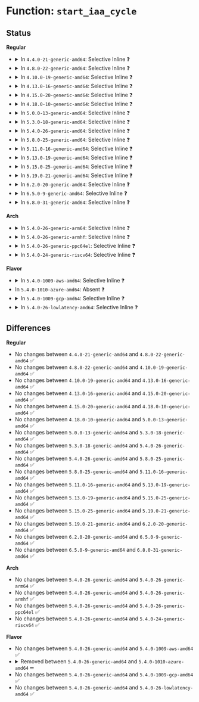 # Function: <code>start_iaa_cycle</code>

## Status
<b>Regular</b>
<ul>
<li>
<details>
<summary>In <code>4.4.0-21-generic-amd64</code>: Selective Inline ❓</summary>

```c
void start_iaa_cycle(struct ehci_hcd * ehci)
```

```json
{
  "name": "start_iaa_cycle",
  "collision_type": "Unique Static",
  "inline_type": "Selective",
  "funcs": [
    {
      "addr": 18446744071585346192,
      "name": "start_iaa_cycle",
      "external": false,
      "loc": "drivers/usb/host/ehci-q.c:1275",
      "file": "drivers/usb/host/ehci-hcd.c",
      "inline": "not declared, inlined",
      "caller_inline": [],
      "caller_func": [
        "drivers/usb/host/ehci-hcd.c:end_unlink_async",
        "drivers/usb/host/ehci-hcd.c:ehci_bus_suspend"
      ]
    }
  ],
  "symbols": [
    {
      "addr": 18446744071585346192,
      "name": "start_iaa_cycle",
      "section": ".text",
      "bind": "STB_LOCAL",
      "size": 108
    }
  ]
}
```
</details>
</li>
<li>
<details>
<summary>In <code>4.8.0-22-generic-amd64</code>: Selective Inline ❓</summary>

```c
void start_iaa_cycle(struct ehci_hcd * ehci)
```

```json
{
  "name": "start_iaa_cycle",
  "collision_type": "Unique Static",
  "inline_type": "Selective",
  "funcs": [
    {
      "addr": 18446744071585742752,
      "name": "start_iaa_cycle",
      "external": false,
      "loc": "drivers/usb/host/ehci-q.c:1284",
      "file": "drivers/usb/host/ehci-hcd.c",
      "inline": "not declared, inlined",
      "caller_inline": [],
      "caller_func": [
        "drivers/usb/host/ehci-hcd.c:end_unlink_async"
      ]
    }
  ],
  "symbols": [
    {
      "addr": 18446744071585742752,
      "name": "start_iaa_cycle",
      "section": ".text",
      "bind": "STB_LOCAL",
      "size": 108
    }
  ]
}
```
</details>
</li>
<li>
<details>
<summary>In <code>4.10.0-19-generic-amd64</code>: Selective Inline ❓</summary>

```c
void start_iaa_cycle(struct ehci_hcd * ehci)
```

```json
{
  "name": "start_iaa_cycle",
  "collision_type": "Unique Static",
  "inline_type": "Selective",
  "funcs": [
    {
      "addr": 18446744071585931392,
      "name": "start_iaa_cycle",
      "external": false,
      "loc": "drivers/usb/host/ehci-q.c:1282",
      "file": "drivers/usb/host/ehci-hcd.c",
      "inline": "not declared, inlined",
      "caller_inline": [],
      "caller_func": [
        "drivers/usb/host/ehci-hcd.c:end_unlink_async"
      ]
    }
  ],
  "symbols": [
    {
      "addr": 18446744071585931392,
      "name": "start_iaa_cycle",
      "section": ".text",
      "bind": "STB_LOCAL",
      "size": 108
    }
  ]
}
```
</details>
</li>
<li>
<details>
<summary>In <code>4.13.0-16-generic-amd64</code>: Selective Inline ❓</summary>

```c
void start_iaa_cycle(struct ehci_hcd * ehci)
```

```json
{
  "name": "start_iaa_cycle",
  "collision_type": "Unique Static",
  "inline_type": "Selective",
  "funcs": [
    {
      "addr": 18446744071586014304,
      "name": "start_iaa_cycle",
      "external": false,
      "loc": "drivers/usb/host/ehci-q.c:1282",
      "file": "drivers/usb/host/ehci-hcd.c",
      "inline": "not declared, inlined",
      "caller_inline": [],
      "caller_func": [
        "drivers/usb/host/ehci-hcd.c:end_unlink_async",
        "drivers/usb/host/ehci-hcd.c:end_unlink_async"
      ]
    }
  ],
  "symbols": [
    {
      "addr": 18446744071586014304,
      "name": "start_iaa_cycle",
      "section": ".text",
      "bind": "STB_LOCAL",
      "size": 106
    }
  ]
}
```
</details>
</li>
<li>
<details>
<summary>In <code>4.15.0-20-generic-amd64</code>: Selective Inline ❓</summary>

```c
void start_iaa_cycle(struct ehci_hcd * ehci)
```

```json
{
  "name": "start_iaa_cycle",
  "collision_type": "Unique Static",
  "inline_type": "Selective",
  "funcs": [
    {
      "addr": 18446744071586458512,
      "name": "start_iaa_cycle",
      "external": false,
      "loc": "drivers/usb/host/ehci-q.c:1269",
      "file": "drivers/usb/host/ehci-hcd.c",
      "inline": "not declared, inlined",
      "caller_inline": [],
      "caller_func": [
        "drivers/usb/host/ehci-hcd.c:end_unlink_async",
        "drivers/usb/host/ehci-hcd.c:end_unlink_async"
      ]
    }
  ],
  "symbols": [
    {
      "addr": 18446744071586458512,
      "name": "start_iaa_cycle",
      "section": ".text",
      "bind": "STB_LOCAL",
      "size": 106
    }
  ]
}
```
</details>
</li>
<li>
<details>
<summary>In <code>4.18.0-10-generic-amd64</code>: Selective Inline ❓</summary>

```c
void start_iaa_cycle(struct ehci_hcd * ehci)
```

```json
{
  "name": "start_iaa_cycle",
  "collision_type": "Unique Static",
  "inline_type": "Selective",
  "funcs": [
    {
      "addr": 18446744071586723488,
      "name": "start_iaa_cycle",
      "external": false,
      "loc": "drivers/usb/host/ehci-q.c:1265",
      "file": "drivers/usb/host/ehci-hcd.c",
      "inline": "not declared, inlined",
      "caller_inline": [],
      "caller_func": [
        "drivers/usb/host/ehci-hcd.c:end_unlink_async",
        "drivers/usb/host/ehci-hcd.c:end_unlink_async"
      ]
    }
  ],
  "symbols": [
    {
      "addr": 18446744071586723488,
      "name": "start_iaa_cycle",
      "section": ".text",
      "bind": "STB_LOCAL",
      "size": 106
    }
  ]
}
```
</details>
</li>
<li>
<details>
<summary>In <code>5.0.0-13-generic-amd64</code>: Selective Inline ❓</summary>

```c
void start_iaa_cycle(struct ehci_hcd * ehci)
```

```json
{
  "name": "start_iaa_cycle",
  "collision_type": "Unique Static",
  "inline_type": "Selective",
  "funcs": [
    {
      "addr": 18446744071586883072,
      "name": "start_iaa_cycle",
      "external": false,
      "loc": "drivers/usb/host/ehci-q.c:1265",
      "file": "drivers/usb/host/ehci-hcd.c",
      "inline": "not declared, inlined",
      "caller_inline": [],
      "caller_func": [
        "drivers/usb/host/ehci-hcd.c:end_unlink_async",
        "drivers/usb/host/ehci-hcd.c:end_unlink_async"
      ]
    }
  ],
  "symbols": [
    {
      "addr": 18446744071586883072,
      "name": "start_iaa_cycle",
      "section": ".text",
      "bind": "STB_LOCAL",
      "size": 106
    }
  ]
}
```
</details>
</li>
<li>
<details>
<summary>In <code>5.3.0-18-generic-amd64</code>: Selective Inline ❓</summary>

```c
void start_iaa_cycle(struct ehci_hcd * ehci)
```

```json
{
  "name": "start_iaa_cycle",
  "collision_type": "Unique Static",
  "inline_type": "Selective",
  "funcs": [
    {
      "addr": 18446744071587141536,
      "name": "start_iaa_cycle",
      "external": false,
      "loc": "drivers/usb/host/ehci-q.c:1265",
      "file": "drivers/usb/host/ehci-hcd.c",
      "inline": "not declared, inlined",
      "caller_inline": [],
      "caller_func": [
        "drivers/usb/host/ehci-hcd.c:end_unlink_async",
        "drivers/usb/host/ehci-hcd.c:end_unlink_async"
      ]
    }
  ],
  "symbols": [
    {
      "addr": 18446744071587141536,
      "name": "start_iaa_cycle",
      "section": ".text",
      "bind": "STB_LOCAL",
      "size": 106
    }
  ]
}
```
</details>
</li>
<li>
<details>
<summary>In <code>5.4.0-26-generic-amd64</code>: Selective Inline ❓</summary>

```c
void start_iaa_cycle(struct ehci_hcd * ehci)
```

```json
{
  "name": "start_iaa_cycle",
  "collision_type": "Unique Static",
  "inline_type": "Selective",
  "funcs": [
    {
      "addr": 18446744071587341920,
      "name": "start_iaa_cycle",
      "external": false,
      "loc": "drivers/usb/host/ehci-q.c:1276",
      "file": "drivers/usb/host/ehci-hcd.c",
      "inline": "not declared, inlined",
      "caller_inline": [],
      "caller_func": [
        "drivers/usb/host/ehci-hcd.c:end_unlink_async",
        "drivers/usb/host/ehci-hcd.c:end_unlink_async"
      ]
    }
  ],
  "symbols": [
    {
      "addr": 18446744071587341920,
      "name": "start_iaa_cycle",
      "section": ".text",
      "bind": "STB_LOCAL",
      "size": 106
    }
  ]
}
```
</details>
</li>
<li>
<details>
<summary>In <code>5.8.0-25-generic-amd64</code>: Selective Inline ❓</summary>

```c
void start_iaa_cycle(struct ehci_hcd * ehci)
```

```json
{
  "name": "start_iaa_cycle",
  "collision_type": "Unique Static",
  "inline_type": "Selective",
  "funcs": [
    {
      "addr": 18446744071588227488,
      "name": "start_iaa_cycle",
      "external": false,
      "loc": "drivers/usb/host/ehci-q.c:1276",
      "file": "drivers/usb/host/ehci-hcd.c",
      "inline": "not declared, inlined",
      "caller_inline": [],
      "caller_func": [
        "drivers/usb/host/ehci-hcd.c:end_unlink_async",
        "drivers/usb/host/ehci-hcd.c:end_unlink_async"
      ]
    }
  ],
  "symbols": [
    {
      "addr": 18446744071588227488,
      "name": "start_iaa_cycle",
      "section": ".text",
      "bind": "STB_LOCAL",
      "size": 153
    }
  ]
}
```
</details>
</li>
<li>
<details>
<summary>In <code>5.11.0-16-generic-amd64</code>: Selective Inline ❓</summary>

```c
void start_iaa_cycle(struct ehci_hcd * ehci)
```

```json
{
  "name": "start_iaa_cycle",
  "collision_type": "Unique Static",
  "inline_type": "Selective",
  "funcs": [
    {
      "addr": 18446744071588264128,
      "name": "start_iaa_cycle",
      "external": false,
      "loc": "drivers/usb/host/ehci-q.c:1276",
      "file": "drivers/usb/host/ehci-hcd.c",
      "inline": "not declared, inlined",
      "caller_inline": [],
      "caller_func": [
        "drivers/usb/host/ehci-hcd.c:end_unlink_async",
        "drivers/usb/host/ehci-hcd.c:end_unlink_async"
      ]
    }
  ],
  "symbols": [
    {
      "addr": 18446744071588264128,
      "name": "start_iaa_cycle",
      "section": ".text",
      "bind": "STB_LOCAL",
      "size": 153
    }
  ]
}
```
</details>
</li>
<li>
<details>
<summary>In <code>5.13.0-19-generic-amd64</code>: Selective Inline ❓</summary>

```c
void start_iaa_cycle(struct ehci_hcd * ehci)
```

```json
{
  "name": "start_iaa_cycle",
  "collision_type": "Unique Static",
  "inline_type": "Selective",
  "funcs": [
    {
      "addr": 18446744071588144768,
      "name": "start_iaa_cycle",
      "external": false,
      "loc": "drivers/usb/host/ehci-q.c:1276",
      "file": "drivers/usb/host/ehci-hcd.c",
      "inline": "not declared, inlined",
      "caller_inline": [],
      "caller_func": [
        "drivers/usb/host/ehci-hcd.c:ehci_endpoint_disable",
        "drivers/usb/host/ehci-hcd.c:end_unlink_async",
        "drivers/usb/host/ehci-hcd.c:end_unlink_async"
      ]
    }
  ],
  "symbols": [
    {
      "addr": 18446744071588144768,
      "name": "start_iaa_cycle",
      "section": ".text",
      "bind": "STB_LOCAL",
      "size": 153
    }
  ]
}
```
</details>
</li>
<li>
<details>
<summary>In <code>5.15.0-25-generic-amd64</code>: Selective Inline ❓</summary>

```c
void start_iaa_cycle(struct ehci_hcd * ehci)
```

```json
{
  "name": "start_iaa_cycle",
  "collision_type": "Unique Static",
  "inline_type": "Selective",
  "funcs": [
    {
      "addr": 18446744071588782640,
      "name": "start_iaa_cycle",
      "external": false,
      "loc": "drivers/usb/host/ehci-q.c:1276",
      "file": "drivers/usb/host/ehci-hcd.c",
      "inline": "not declared, inlined",
      "caller_inline": [],
      "caller_func": [
        "drivers/usb/host/ehci-hcd.c:ehci_endpoint_disable",
        "drivers/usb/host/ehci-hcd.c:end_unlink_async",
        "drivers/usb/host/ehci-hcd.c:end_unlink_async"
      ]
    }
  ],
  "symbols": [
    {
      "addr": 18446744071588782640,
      "name": "start_iaa_cycle",
      "section": ".text",
      "bind": "STB_LOCAL",
      "size": 153
    }
  ]
}
```
</details>
</li>
<li>
<details>
<summary>In <code>5.19.0-21-generic-amd64</code>: Selective Inline ❓</summary>

```c
void start_iaa_cycle(struct ehci_hcd * ehci)
```

```json
{
  "name": "start_iaa_cycle",
  "collision_type": "Unique Static",
  "inline_type": "Selective",
  "funcs": [
    {
      "addr": 18446744071590214016,
      "name": "start_iaa_cycle",
      "external": false,
      "loc": "drivers/usb/host/ehci-q.c:1277",
      "file": "drivers/usb/host/ehci-hcd.c",
      "inline": "not declared, inlined",
      "caller_inline": [],
      "caller_func": [
        "drivers/usb/host/ehci-hcd.c:ehci_endpoint_disable",
        "drivers/usb/host/ehci-hcd.c:end_unlink_async",
        "drivers/usb/host/ehci-hcd.c:end_unlink_async"
      ]
    }
  ],
  "symbols": [
    {
      "addr": 18446744071590214016,
      "name": "start_iaa_cycle",
      "section": ".text",
      "bind": "STB_LOCAL",
      "size": 199
    }
  ]
}
```
</details>
</li>
<li>
<details>
<summary>In <code>6.2.0-20-generic-amd64</code>: Selective Inline ❓</summary>

```c
void start_iaa_cycle(struct ehci_hcd * ehci)
```

```json
{
  "name": "start_iaa_cycle",
  "collision_type": "Unique Static",
  "inline_type": "Selective",
  "funcs": [
    {
      "addr": 18446744071591831360,
      "name": "start_iaa_cycle",
      "external": false,
      "loc": "drivers/usb/host/ehci-q.c:1277",
      "file": "drivers/usb/host/ehci-hcd.c",
      "inline": "not declared, inlined",
      "caller_inline": [],
      "caller_func": [
        "drivers/usb/host/ehci-hcd.c:end_unlink_async",
        "drivers/usb/host/ehci-hcd.c:end_unlink_async"
      ]
    }
  ],
  "symbols": [
    {
      "addr": 18446744071591831360,
      "name": "start_iaa_cycle",
      "section": ".text",
      "bind": "STB_LOCAL",
      "size": 199
    }
  ]
}
```
</details>
</li>
<li>
<details>
<summary>In <code>6.5.0-9-generic-amd64</code>: Selective Inline ❓</summary>

```c
void start_iaa_cycle(struct ehci_hcd * ehci)
```

```json
{
  "name": "start_iaa_cycle",
  "collision_type": "Unique Static",
  "inline_type": "Selective",
  "funcs": [
    {
      "addr": 18446744071592254256,
      "name": "start_iaa_cycle",
      "external": false,
      "loc": "drivers/usb/host/ehci-q.c:1277",
      "file": "drivers/usb/host/ehci-hcd.c",
      "inline": "not declared, inlined",
      "caller_inline": [],
      "caller_func": [
        "drivers/usb/host/ehci-hcd.c:end_unlink_async",
        "drivers/usb/host/ehci-hcd.c:end_unlink_async"
      ]
    }
  ],
  "symbols": [
    {
      "addr": 18446744071592254256,
      "name": "start_iaa_cycle",
      "section": ".text",
      "bind": "STB_LOCAL",
      "size": 199
    }
  ]
}
```
</details>
</li>
<li>
<details>
<summary>In <code>6.8.0-31-generic-amd64</code>: Selective Inline ❓</summary>

```c
void start_iaa_cycle(struct ehci_hcd * ehci)
```

```json
{
  "name": "start_iaa_cycle",
  "collision_type": "Unique Static",
  "inline_type": "Selective",
  "funcs": [
    {
      "addr": 18446744071592995344,
      "name": "start_iaa_cycle",
      "external": false,
      "loc": "drivers/usb/host/ehci-q.c:1277",
      "file": "drivers/usb/host/ehci-hcd.c",
      "inline": "not declared, inlined",
      "caller_inline": [],
      "caller_func": [
        "drivers/usb/host/ehci-hcd.c:end_unlink_async",
        "drivers/usb/host/ehci-hcd.c:end_unlink_async"
      ]
    }
  ],
  "symbols": [
    {
      "addr": 18446744071592995344,
      "name": "start_iaa_cycle",
      "section": ".text",
      "bind": "STB_LOCAL",
      "size": 199
    }
  ]
}
```
</details>
</li>
</ul>
<b>Arch</b>
<ul>
<li>
<details>
<summary>In <code>5.4.0-26-generic-arm64</code>: Selective Inline ❓</summary>

```c
void start_iaa_cycle(struct ehci_hcd * ehci)
```

```json
{
  "name": "start_iaa_cycle",
  "collision_type": "Unique Static",
  "inline_type": "Selective",
  "funcs": [
    {
      "addr": 18446603336500471480,
      "name": "start_iaa_cycle",
      "external": false,
      "loc": "drivers/usb/host/ehci-q.c:1276",
      "file": "drivers/usb/host/ehci-hcd.c",
      "inline": "not declared, inlined",
      "caller_inline": [],
      "caller_func": [
        "drivers/usb/host/ehci-hcd.c:end_unlink_async",
        "drivers/usb/host/ehci-hcd.c:end_unlink_async"
      ]
    }
  ],
  "symbols": [
    {
      "addr": 18446603336500471480,
      "name": "start_iaa_cycle",
      "section": ".text",
      "bind": "STB_LOCAL",
      "size": 180
    }
  ]
}
```
</details>
</li>
<li>
<details>
<summary>In <code>5.4.0-26-generic-armhf</code>: Selective Inline ❓</summary>

```c
void start_iaa_cycle(struct ehci_hcd * ehci)
```

```json
{
  "name": "start_iaa_cycle",
  "collision_type": "Unique Static",
  "inline_type": "Selective",
  "funcs": [
    {
      "addr": 3232918772,
      "name": "start_iaa_cycle",
      "external": false,
      "loc": "drivers/usb/host/ehci-q.c:1276",
      "file": "drivers/usb/host/ehci-hcd.c",
      "inline": "not declared, inlined",
      "caller_inline": [],
      "caller_func": [
        "drivers/usb/host/ehci-hcd.c:end_unlink_async",
        "drivers/usb/host/ehci-hcd.c:end_unlink_async"
      ]
    }
  ],
  "symbols": [
    {
      "addr": 3232918772,
      "name": "start_iaa_cycle",
      "section": ".text",
      "bind": "STB_LOCAL",
      "size": 156
    }
  ]
}
```
</details>
</li>
<li>
<details>
<summary>In <code>5.4.0-26-generic-ppc64el</code>: Selective Inline ❓</summary>

```c
void start_iaa_cycle(struct ehci_hcd * ehci)
```

```json
{
  "name": "start_iaa_cycle",
  "collision_type": "Unique Static",
  "inline_type": "Selective",
  "funcs": [
    {
      "addr": 13835058055293833072,
      "name": "start_iaa_cycle",
      "external": false,
      "loc": "drivers/usb/host/ehci-q.c:1276",
      "file": "drivers/usb/host/ehci-hcd.c",
      "inline": "not declared, inlined",
      "caller_inline": [],
      "caller_func": [
        "drivers/usb/host/ehci-hcd.c:end_unlink_async",
        "drivers/usb/host/ehci-hcd.c:end_unlink_async"
      ]
    }
  ],
  "symbols": [
    {
      "addr": 13835058055293833072,
      "name": "start_iaa_cycle",
      "section": ".text",
      "bind": "STB_LOCAL",
      "size": 264
    }
  ]
}
```
</details>
</li>
<li>
<details>
<summary>In <code>5.4.0-24-generic-riscv64</code>: Selective Inline ❓</summary>

```c
void start_iaa_cycle(struct ehci_hcd * ehci)
```

```json
{
  "name": "start_iaa_cycle",
  "collision_type": "Unique Static",
  "inline_type": "Selective",
  "funcs": [
    {
      "addr": 18446743936277367306,
      "name": "start_iaa_cycle",
      "external": false,
      "loc": "drivers/usb/host/ehci-q.c:1276",
      "file": "drivers/usb/host/ehci-hcd.c",
      "inline": "not declared, inlined",
      "caller_inline": [],
      "caller_func": [
        "drivers/usb/host/ehci-hcd.c:end_unlink_async",
        "drivers/usb/host/ehci-hcd.c:end_unlink_async"
      ]
    }
  ],
  "symbols": [
    {
      "addr": 18446743936277367306,
      "name": "start_iaa_cycle",
      "section": ".text",
      "bind": "STB_LOCAL",
      "size": 192
    }
  ]
}
```
</details>
</li>
</ul>
<b>Flavor</b>
<ul>
<li>
<details>
<summary>In <code>5.4.0-1009-aws-amd64</code>: Selective Inline ❓</summary>

```c
void start_iaa_cycle(struct ehci_hcd * ehci)
```

```json
{
  "name": "start_iaa_cycle",
  "collision_type": "Unique Static",
  "inline_type": "Selective",
  "funcs": [
    {
      "addr": 18446744071587048000,
      "name": "start_iaa_cycle",
      "external": false,
      "loc": "drivers/usb/host/ehci-q.c:1276",
      "file": "drivers/usb/host/ehci-hcd.c",
      "inline": "not declared, inlined",
      "caller_inline": [],
      "caller_func": [
        "drivers/usb/host/ehci-hcd.c:end_unlink_async",
        "drivers/usb/host/ehci-hcd.c:end_unlink_async"
      ]
    }
  ],
  "symbols": [
    {
      "addr": 18446744071587048000,
      "name": "start_iaa_cycle",
      "section": ".text",
      "bind": "STB_LOCAL",
      "size": 106
    }
  ]
}
```
</details>
</li>
<li>
In <code>5.4.0-1010-azure-amd64</code>: Absent ❓
</li>
<li>
<details>
<summary>In <code>5.4.0-1009-gcp-amd64</code>: Selective Inline ❓</summary>

```c
void start_iaa_cycle(struct ehci_hcd * ehci)
```

```json
{
  "name": "start_iaa_cycle",
  "collision_type": "Unique Static",
  "inline_type": "Selective",
  "funcs": [
    {
      "addr": 18446744071587296480,
      "name": "start_iaa_cycle",
      "external": false,
      "loc": "drivers/usb/host/ehci-q.c:1276",
      "file": "drivers/usb/host/ehci-hcd.c",
      "inline": "not declared, inlined",
      "caller_inline": [],
      "caller_func": [
        "drivers/usb/host/ehci-hcd.c:end_unlink_async",
        "drivers/usb/host/ehci-hcd.c:end_unlink_async"
      ]
    }
  ],
  "symbols": [
    {
      "addr": 18446744071587296480,
      "name": "start_iaa_cycle",
      "section": ".text",
      "bind": "STB_LOCAL",
      "size": 106
    }
  ]
}
```
</details>
</li>
<li>
<details>
<summary>In <code>5.4.0-26-lowlatency-amd64</code>: Selective Inline ❓</summary>

```c
void start_iaa_cycle(struct ehci_hcd * ehci)
```

```json
{
  "name": "start_iaa_cycle",
  "collision_type": "Unique Static",
  "inline_type": "Selective",
  "funcs": [
    {
      "addr": 18446744071587405744,
      "name": "start_iaa_cycle",
      "external": false,
      "loc": "drivers/usb/host/ehci-q.c:1276",
      "file": "drivers/usb/host/ehci-hcd.c",
      "inline": "not declared, inlined",
      "caller_inline": [],
      "caller_func": [
        "drivers/usb/host/ehci-hcd.c:end_unlink_async",
        "drivers/usb/host/ehci-hcd.c:end_unlink_async"
      ]
    }
  ],
  "symbols": [
    {
      "addr": 18446744071587405744,
      "name": "start_iaa_cycle",
      "section": ".text",
      "bind": "STB_LOCAL",
      "size": 106
    }
  ]
}
```
</details>
</li>
</ul>

## Differences
<b>Regular</b>
<ul>
<li>
No changes between <code>4.4.0-21-generic-amd64</code> and <code>4.8.0-22-generic-amd64</code> ✅
</li>
<li>
No changes between <code>4.8.0-22-generic-amd64</code> and <code>4.10.0-19-generic-amd64</code> ✅
</li>
<li>
No changes between <code>4.10.0-19-generic-amd64</code> and <code>4.13.0-16-generic-amd64</code> ✅
</li>
<li>
No changes between <code>4.13.0-16-generic-amd64</code> and <code>4.15.0-20-generic-amd64</code> ✅
</li>
<li>
No changes between <code>4.15.0-20-generic-amd64</code> and <code>4.18.0-10-generic-amd64</code> ✅
</li>
<li>
No changes between <code>4.18.0-10-generic-amd64</code> and <code>5.0.0-13-generic-amd64</code> ✅
</li>
<li>
No changes between <code>5.0.0-13-generic-amd64</code> and <code>5.3.0-18-generic-amd64</code> ✅
</li>
<li>
No changes between <code>5.3.0-18-generic-amd64</code> and <code>5.4.0-26-generic-amd64</code> ✅
</li>
<li>
No changes between <code>5.4.0-26-generic-amd64</code> and <code>5.8.0-25-generic-amd64</code> ✅
</li>
<li>
No changes between <code>5.8.0-25-generic-amd64</code> and <code>5.11.0-16-generic-amd64</code> ✅
</li>
<li>
No changes between <code>5.11.0-16-generic-amd64</code> and <code>5.13.0-19-generic-amd64</code> ✅
</li>
<li>
No changes between <code>5.13.0-19-generic-amd64</code> and <code>5.15.0-25-generic-amd64</code> ✅
</li>
<li>
No changes between <code>5.15.0-25-generic-amd64</code> and <code>5.19.0-21-generic-amd64</code> ✅
</li>
<li>
No changes between <code>5.19.0-21-generic-amd64</code> and <code>6.2.0-20-generic-amd64</code> ✅
</li>
<li>
No changes between <code>6.2.0-20-generic-amd64</code> and <code>6.5.0-9-generic-amd64</code> ✅
</li>
<li>
No changes between <code>6.5.0-9-generic-amd64</code> and <code>6.8.0-31-generic-amd64</code> ✅
</li>
</ul>
<b>Arch</b>
<ul>
<li>
No changes between <code>5.4.0-26-generic-amd64</code> and <code>5.4.0-26-generic-arm64</code> ✅
</li>
<li>
No changes between <code>5.4.0-26-generic-amd64</code> and <code>5.4.0-26-generic-armhf</code> ✅
</li>
<li>
No changes between <code>5.4.0-26-generic-amd64</code> and <code>5.4.0-26-generic-ppc64el</code> ✅
</li>
<li>
No changes between <code>5.4.0-26-generic-amd64</code> and <code>5.4.0-24-generic-riscv64</code> ✅
</li>
</ul>
<b>Flavor</b>
<ul>
<li>
No changes between <code>5.4.0-26-generic-amd64</code> and <code>5.4.0-1009-aws-amd64</code> ✅
</li>
<li>
<details>
<summary>Removed between <code>5.4.0-26-generic-amd64</code> and <code>5.4.0-1010-azure-amd64</code> ➖</summary>

```c
void start_iaa_cycle(struct ehci_hcd * ehci)
```
</details>
</li>
<li>
No changes between <code>5.4.0-26-generic-amd64</code> and <code>5.4.0-1009-gcp-amd64</code> ✅
</li>
<li>
No changes between <code>5.4.0-26-generic-amd64</code> and <code>5.4.0-26-lowlatency-amd64</code> ✅
</li>
</ul>
